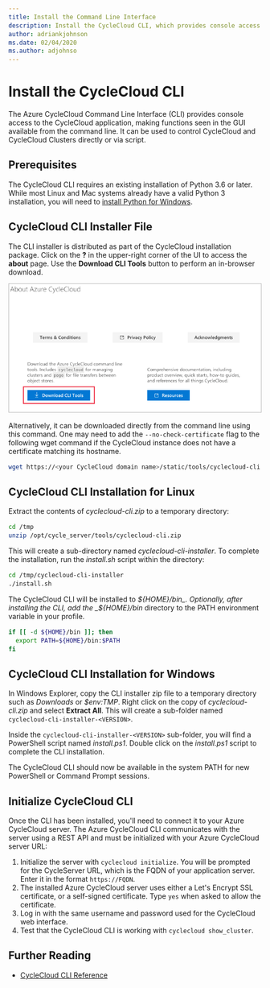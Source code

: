 ```yaml
---
title: Install the Command Line Interface
description: Install the CycleCloud CLI, which provides console access to the CycleCloud application, making functions seen in the GUI available from the command line.
author: adriankjohnson
ms.date: 02/04/2020
ms.author: adjohnso
---
```


# Install the CycleCloud CLI

The Azure CycleCloud Command Line Interface (CLI) provides console access to the CycleCloud application, making functions seen in the GUI available from the command line. It can be used to control CycleCloud and CycleCloud Clusters directly or via script. 

## Prerequisites

The CycleCloud CLI requires an existing installation of Python 3.6 or later. While most Linux and Mac systems already have a valid Python 3 installation, you will need to [install Python for Windows](https://docs.python-guide.org/starting/install3/win/#install3-windows).

## CycleCloud CLI Installer File

The CLI installer is distributed as part of the CycleCloud installation package. Click on the **?** in the upper-right corner of the UI to access the **about** page. Use the **Download CLI Tools** button to perform an in-browser download.

![Download CLI installer](../images/cli-download.png)

Alternatively, it can be downloaded directly from the command line using this command. One may need to add the `--no-check-certificate` flag to the following wget command if the CycleCloud instance does not have a certificate matching its hostname.

```bash
wget https://<your CycleCloud domain name>/static/tools/cyclecloud-cli.zip
```

## CycleCloud CLI Installation for Linux

Extract the contents of _cyclecloud-cli.zip_ to a temporary directory:

```bash
cd /tmp
unzip /opt/cycle_server/tools/cyclecloud-cli.zip
```

This will create a sub-directory named _cyclecloud-cli-installer_. To complete the installation, run the _install.sh_ script within the directory:

```bash
cd /tmp/cyclecloud-cli-installer
./install.sh
```

The CycleCloud CLI will be installed to _${HOME}/bin_. Optionally, after installing the CLI, add the _${HOME}/bin_ directory to the PATH environment variable in your profile.

```bash
if [[ -d ${HOME}/bin ]]; then
  export PATH=${HOME}/bin:$PATH
fi
```

## CycleCloud CLI Installation for Windows

In Windows Explorer, copy the CLI installer zip file to a temporary directory such as _Downloads_ or _$env:TMP_. Right click on the copy of _cyclecloud-cli.zip_ and select **Extract All**. This will create a sub-folder named `cyclecloud-cli-installer-<VERSION>`.

Inside the `cyclecloud-cli-installer-<VERSION>` sub-folder, you will find a PowerShell script named _install.ps1_. Double click on the _install.ps1_ script to complete the CLI installation.

The CycleCloud CLI should now be available in the system PATH for new PowerShell or Command Prompt sessions.

## Initialize CycleCloud CLI

Once the CLI has been installed, you'll need to connect it to your Azure CycleCloud server. The Azure CycleCloud CLI communicates with the server using a REST API and must be initialized with your Azure CycleCloud server URL:

1. Initialize the server with `cyclecloud initialize`. You will be prompted for the CycleServer URL, which is the FQDN of your application server. Enter it in the format `https://FQDN`.
2. The installed Azure CycleCloud server uses either a Let's Encrypt SSL certificate, or a self-signed certificate. Type `yes` when asked to allow the certificate.
3. Log in with the same username and password used for the CycleCloud web interface.
4. Test that the CycleCloud CLI is working with `cyclecloud show_cluster`.

## Further Reading

* [CycleCloud CLI Reference](../cli.md)

